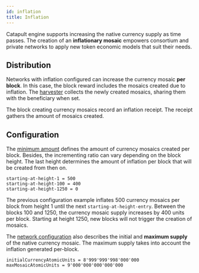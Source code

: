 ```yaml
---
id: inflation
title: Inflation
---
```


Catapult engine supports increasing the native currency supply as time passes. The creation of an **inflationary mosaic** empowers consortium and private networks to apply new token economic models that suit their needs.

## Distribution

Networks with inflation configured can increase the currency mosaic **per block**. In this case, the block reward includes the mosaics created due to inflation. The [harvester](./harvesting.md) collects the newly created mosaics, sharing them with the beneficiary when set.

The block creating currency mosaics record an inflation receipt. The receipt gathers the amount of mosaics created.

## Configuration

The [minimum amount](https://github.com/proximax-storage/cpp-xpx-chain/blob/master/resources/config-inflation.properties) defines the amount of currency mosaics created per block. Besides, the incrementing ratio can vary depending on the block height. The last height determines the amount of inflation per block that will be created from then on.

```
starting-at-height-1 = 500
starting-at-height-100 = 400
starting-at-height-1250 = 0
```

The previous configuration example inflates 500 currency mosaics per block from height 1 until the next `starting-at-height-entry`. Between the blocks 100 and 1250, the currency mosaic supply increases by 400 units per block. Starting at height 1250, new blocks will not trigger the creation of mosaics.

The [network configuration](https://github.com/proximax-storage/cpp-xpx-chain/blob/master/resources/config-network.properties) also describes the initial and **maximum supply** of the native currency mosaic. The maximum supply takes into account the inflation generated per-block.

```
initialCurrencyAtomicUnits = 8'999'999'998'000'000
maxMosaicAtomicUnits = 9'000'000'000'000'000
```

